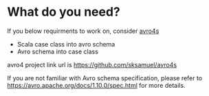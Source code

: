 # What do you need?
If you below requirments to work on, consider [avro4s](https://github.com/sksamuel/avro4s "avro4s")
- Scala case class into avro schema
- Avro schema into case class

avro4 project link url is https://github.com/sksamuel/avro4s

If you are not familiar with Avro schema specification, please refer to https://avro.apache.org/docs/1.10.0/spec.html for more details.


